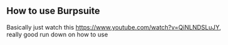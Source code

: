 ## How to use Burpsuite
Basically just watch this https://www.youtube.com/watch?v=QiNLNDSLuJY, really good run down on how to use 